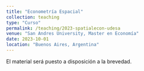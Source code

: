 ```yaml
---
title: "Econometría Espacial"
collection: teaching
type: "Curso"
permalink: /teaching/2023-spatialecon-udesa
venue: "San Andres University, Master en Economía"
date: 2023-10-01
location: "Buenos Aires, Argentina"
---
```


El material será puesto a disposición a la brevedad.
